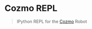 Cozmo REPL
==========

> IPython REPL for the [Cozmo][cozmo] Robot



[cozmo]: https://www.anki.com/en-us/cozmo
